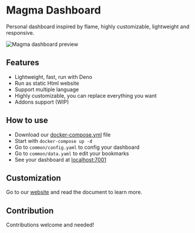 # Magma Dashboard
Personal dashboard inspired by flame, highly customizable, lightweight and responsive.

![Magma dashboard preview](https://i.imgur.com/XaAvyRC.png)

## Features
* Lightweight, fast, run with Deno
* Run as static Html website
* Support multiple language
* Highly customizable, you can replace everything you want
* Addons support (WIP)

## How to use
* Download our [docker-compose.yml](./docker-compose.yml) file
* Start with `docker-compose up -d`
* Go to `common/config.yaml` to config your dashboard
* Go to `common/data.yaml` to edit your bookmarks
* See your dashboard at [localhost:7001](http://localhost:7001)

## Customization
Go to our [website](https://magma.help14.com) and read the document to  learn more.

## Contribution
Contributions welcome and needed!
